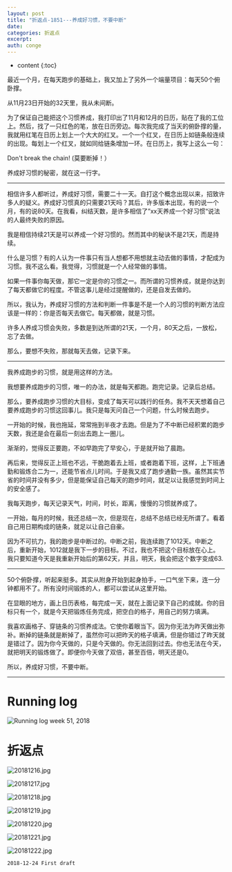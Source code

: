 ```yaml
---
layout: post
title: "折返点-1851---养成好习惯，不要中断"
date:
categories: 折返点
excerpt:
auth: conge
---
```

* content
{:toc}

最近一个月，在每天跑步的基础上，我又加上了另外一个端量项目：每天50个俯卧撑。

从11月23日开始的32天里，我从未间断。

为了保证自己能把这个习惯养成，我打印出了11月和12月的日历，贴在了我的工位上。然后，找了一只红色的笔，放在日历旁边。每次我完成了当天的俯卧撑的量，我就用红笔在日历上划上一个大大的红叉。一个一个红叉，在日历上如链条般连续的出现。每划上一个红叉，就如同给链条增加一环。在日历上，我写上这么一句：

Don't break the chain! (莫要断掉！）

养成好习惯的秘密，就在这一行字。

-----

相信许多人都听过，养成好习惯，需要二十一天。自打这个概念出现以来，招致许多人的疑义。养成好习惯真的只需要21天吗？其后，许多版本出现，有的说一个月，有的说80天。在我看，纠结天数，是许多相信了”xx天养成一个好习惯“说法的人最终失败的原因。

我是相信持续21天是可以养成一个好习惯的。然而其中的秘诀不是21天，而是持续。

什么是习惯？有的人认为一件事只有当人想都不用想就主动去做的事情，才配成为习惯。我不这么看。我觉得，习惯就是一个人经常做的事情。

如果一件事你每天做，那它一定是你的习惯之一。而所谓的习惯养成，就是你达到了每天都做它的程度。不管这事儿是经过提醒做的，还是自发去做的。

所以，我认为，养成好习惯的方法和判断一件事是不是一个人的习惯的判断方法应该是一样的：你是否每天去做它。每天都做，就是习惯。

许多人养成习惯会失败，多数是到达所谓的21天，一个月，80天之后，一放松，忘了去做。

那么，要想不失败，那就每天去做，记录下来。

----

我养成跑步的习惯，就是用这样的方法。

我想要养成跑步的习惯，唯一的办法，就是每天都跑。跑完记录。记录后总结。

那么，要养成跑步习惯的大目标，变成了每天可以践行的任务。我不天天想着自己要养成跑步的习惯这回事儿。我只是每天问自己一个问题，什么时候去跑步。

一开始的时候，我也拖延，常常拖到半夜才去跑。但是为了不中断已经积累的跑步天数，我还是会在最后一刻出去跑上一圈儿。

渐渐的，觉得反正要跑，不如早跑完了早安心，于是就开始了晨跑。

再后来，觉得反正上班也不远，干脆跑着去上班，或者跑着下班，这样，上下班通勤和锻炼合二为一，还能节省点儿时间。于是我又成了跑步通勤一族。虽然其实节省的时间并没有多少，但是能保证自己每天的跑步时间，就足以让我感觉到时间上的安全感了。

我每天跑步，每天记录天气，时间，时长，距离，慢慢的习惯就养成了。

一开始，每月的时候，我还总结一次，但是现在，总结不总结已经无所谓了。看着自己用日期构成的链条，就足以让自己自豪。

因为不可抗力，我的跑步是中断过的。中断之前，我连续跑了1012天。中断之后，重新开始，1012就是我下一步的目标。不过，我也不把这个目标放在心上。我只要知道今天是我重新开始后的第62天，并且，明天，我会把这个数字变成63.

----

50个俯卧撑，听起来挺多。其实从附身开始到起身拍手，一口气坐下来，连一分钟都用不了。所有没时间锻炼的人，都可以尝试从这里开始。

在显眼的地方，画上日历表格，每完成一天，就在上面记录下自己的成就。你的目标只有一个，就是今天把锻炼任务完成，把空白的格子，用自己的努力填满。

我喜欢画格子、穿链条的习惯养成法。它使你着眼当下。因为你无法为昨天做出弥补。断掉的链条就是断掉了，虽然你可以把昨天的格子填满，但是你错过了昨天就是错过了。因为你今天做的，只是今天做的。你无法回到过去。你也无法在今天，就把明天的锻炼做了。即便你今天做了双倍，甚至百倍，明天还是0。

所以，养成好习惯，不要中断。

----


# Running log
![Running log week 51, 2018](/assets/images/折返点/118382-4139559b560f0d4d.png)

# 折返点

![20181216.jpg](/assets/images/折返点/118382-172ef402a15e769d.jpg)

![20181217.jpg](/assets/images/折返点/118382-51264384e49a24e8.jpg)

![20181218.jpg](/assets/images/折返点/118382-3e8139b58813158e.jpg)

![20181219.jpg](/assets/images/折返点/118382-5474b42fca29907e.jpg)

![20181220.jpg](/assets/images/折返点/118382-c52d902597af6a09.jpg)

![20181221.jpg](/assets/images/折返点/118382-6e5d7e73da4d3e1f.jpg)

![20181222.jpg](/assets/images/折返点/118382-eea1ebf904dbb56e.jpg)


```
2018-12-24 First draft
```
